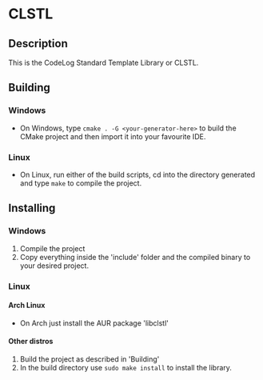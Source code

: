 # CLSTL

## Description

This is the CodeLog Standard Template Library or CLSTL.

## Building

### Windows

* On Windows, type `cmake . -G <your-generator-here>` to build the CMake project and then import it into your favourite IDE.

### Linux

* On Linux, run either of the build scripts, cd into the directory generated and type `make` to compile the project.

## Installing

### Windows

1. Compile the project
2. Copy everything inside the 'include' folder and the compiled binary to your desired project.

### Linux

#### Arch Linux

* On Arch just install the AUR package 'libclstl'

#### Other distros

1. Build the project as described in 'Building'
2. In the build directory use `sudo make install` to install the library.